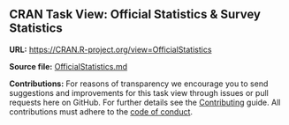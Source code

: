 ## CRAN Task View: Official Statistics & Survey Statistics

**URL:** <https://CRAN.R-project.org/view=OfficialStatistics>

**Source file:** [OfficialStatistics.md](OfficialStatistics.md)

**Contributions:** For reasons of transparency we encourage you to send suggestions and improvements for this task view through issues or pull requests here on GitHub. For further details see the
[Contributing](https://github.com/cran-task-views/ctv/blob/main/Contributing.md)
guide. All contributions must adhere to the
[code of conduct](https://github.com/cran-task-views/ctv/blob/main/CodeOfConduct.md).
